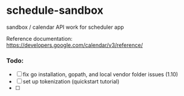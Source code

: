 # schedule-sandbox
sandbox / calendar API work for scheduler app


Reference documentation: https://developers.google.com/calendar/v3/reference/




### Todo:
- [ ] fix go installation, gopath, and local vendor folder issues (1.10)
- [ ] set up tokenization (quickstart tutorial)
- [ ] 
